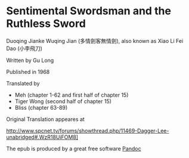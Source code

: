 # Sentimental Swordsman and the Ruthless Sword

Duoqing Jianke Wuqing Jian (多情劍客無情劍), also known as Xiao Li Fei Dao (小李飛刀)

Written by Gu Long 

Published in 1968

Translated by
- Meh (chapter 1-62 and first half of chapter 15)
- Tiger Wong (second half of chapter 15)
- Bliss (chapter 63-89)

Original Translation appeares at

http://www.spcnet.tv/forums/showthread.php/11469-Dagger-Lee-unabridged#.WzR18UiFOM8]

The epub is produced by a great free software [Pandoc](https://pandoc.org/)